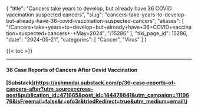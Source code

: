 {
  "title": "Cancers take years to develop, but already have 36 COVID vaccination suspected cancers",
  "slug": "cancers-take-years-to-develop-but-already-have-36-covid-vaccination-suspected-cancers",
  "aliases": [
    "/Cancers+take+years+to+develop+but+already+have+36+COVID+vaccination+suspected+cancers+-+May+2024",
    "/15286"
  ],
  "tiki_page_id": 15286,
  "date": "2024-05-21",
  "categories": [
    "Cancer",
    "Virus"
  ]
}

{{< toc >}}

---

#### 36 Case Reports of Cancers After Covid Vaccination

 **[Substack](https://ashmedai.substack.com/p/36-case-reports-of-cancers-after?utm_source=cross-post&publication_id=471665&post_id=144478841&utm_campaign=1119676&isFreemail=false&r=ofo3r&triedRedirect=true&utm_medium=email\)** 
